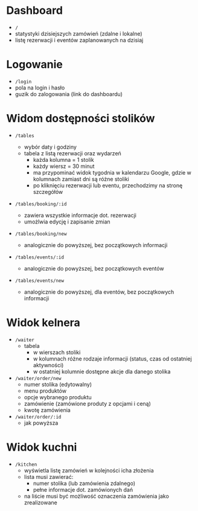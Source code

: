 # Dashboard

- `/`
- statystyki dzisiejszych zamówień (zdalne i lokalne)
- listę rezerwacji i eventów zaplanowanych na dzisiaj

# Logowanie

- `/login`
- pola na login i hasło
- guzik do zalogowania (link do dashboardu)

# Widom dostępności stolików

- `/tables`
    - wybór daty i godziny
    - tabela z listą rezerwacji oraz wydarzeń
        - każda kolumna = 1 stolik
        - każdy wiersz = 30 minut
        - ma przypominać widok tygodnia w kalendarzu Google, gdzie w kolumnach zamiast dni są różne stoliki
        - po kliknięciu rezerwacji lub eventu, przechodzimy na stronę szczegółów

- `/tables/booking/:id`
    - zawiera wszystkie informacje dot. rezerwacji
    - umożlwia edycję i zapisanie zmian

- `/tables/booking/new`
    - analogicznie do powyższej, bez początkowych informacji
- `/tables/events/:id`
    - analogicznie do powyższej, bez początkowych eventów
- `/tables/events/new`
    - analogicznie do powyższej, dla eventów, bez początkowych informacji

# Widok kelnera

- `/waiter` 
    - tabela
        - w wierszach stoliki
        - w kolumnach różne rodzaje informacji (status, czas od ostatniej aktywności)
        - w ostatniej kolumnie dostępne akcje dla danego stolika
- `/waiter/order/new`
    - numer stolika (edytowalny)
    - menu produktów
    - opcje wybranego produktu
    - zamówienie (zamówione produty z opcjami i ceną)
    - kwotę zamówienia
- `/waiter/order/:id`
    - jak powyższa

# Widok kuchni

- `/kitchen`
    - wyświetla listę zamówień w kolejności icha złożenia
    - lista musi zawierać: 
        - numer stolika (lub zamówienia zdalnego)
        - pełne informacje dot. zamówionych dań
    - na liście musi być możliwość oznaczenia zamówienia jako zrealizowane